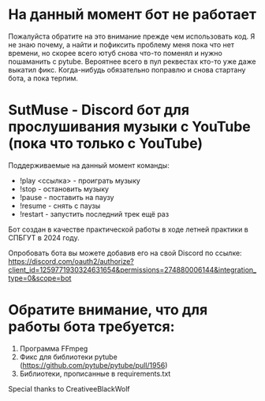# На данный момент бот не работает
Пожалуйста обратите на это внимание прежде чем использовать код.
Я не знаю почему, а найти и пофиксить проблему меня пока что нет времени, но скорее всего ютуб снова что-то поменял и нужно пошаманить с pytube. Вероятнее всего в пул реквестах кто-то уже даже выкатил фикс.
Когда-нибудь обязательно поправлю и снова стартану бота, а пока терпим.


# SutMuse - Discord бот для прослушивания музыки с YouTube (пока что только с YouTube)
 Поддерживаемые на данный момент команды:
 - !play <ссылка> - проиграть музыку
 - !stop - остановить музыку
 - !pause - поставить на паузу
 - !resume - снять с паузы
 - !restart - запустить последний трек ещё раз

Бот создан в качестве практической работы в ходе летней практики в СПБГУТ в 2024 году.

Опробовать бота вы можете добавив его на свой Discord по ссылке:
https://discord.com/oauth2/authorize?client_id=1259771930324631654&permissions=274880006144&integration_type=0&scope=bot

# Обратите внимание, что для работы бота требуется:
1) Программа FFmpeg
2) Фикс для библиотеки pytube (https://github.com/pytube/pytube/pull/1956)
3) Библиотеки, прописанные в requirements.txt

Special thanks to CreativeeBlackWolf
